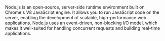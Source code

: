 Node.js is an open-source, server-side runtime environment built on Chrome's V8 JavaScript engine. It allows you to run JavaScript code on the server, enabling the development of scalable, high-performance web applications. Node.js uses an event-driven, non-blocking I/O model, which makes it well-suited for handling concurrent requests and building real-time applications.
